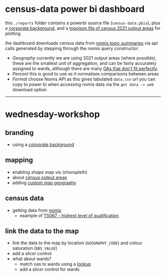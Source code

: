 # census-data power bi dashboard

this `./reports` folder contains a powerbi source file (`census-data.pbix`), plus a [corporate background](https://github.com/data-hamlets/census-data/blob/main/reports/corporate-background.png), and a [topojson file of census 2021 output areas](https://github.com/data-hamlets/census-data/blob/main/reports/lbth_oa21.topo.json) for plotting

the dashboard downloads census data from [nomis topic summaries](https://www.nomisweb.co.uk/sources/census_2021_ts) via api calls generated by stepping through the nomis query constructor: 

* _Geography_ currently we are using 2021 output areas (where possible), these are the smallest unit of aggregation, and can be fairly accurately assigned to wards, although there are many [OAs that don't fit perfectly](https://nbviewer.org/github/data-hamlets/census-data/blob/main/notebooks/0.2-lbth-oa-ward-overlaps.ipynb). 
* _Percent_ this is good to use as it normalises comparisons between areas
* _Format_ choose Nomis API as this gives tabulated `data.csv` url you can copy to power bi when accessing nomis data via the `get data -> web` download option

---

# wednesday-workshop

## branding  
* using a [corporate background](https://github.com/data-hamlets/census-data/blob/main/reports/corporate-background.png)  

## mapping  
* enabling *shape map* vis (choropleth)  
* about [census output areas](https://www.ons.gov.uk/methodology/geography/ukgeographies/censusgeographies/census2021geographies#output-areas-oas)  
* adding [custom map geography](https://github.com/data-hamlets/census-data/blob/main/reports/lbth_oa21.topo.json)  

## census data  
* getting data from [nomis](https://www.nomisweb.co.uk/sources/census_2021)  
  * example of [TS067 - highest level of qualification](https://www.nomisweb.co.uk/datasets/c2021ts067)  

## link the data to the map  
* link the data to the map by location (`GEOGRAPHY_CODE`) and colour saturation (`OBS_VALUE`)  
* add a *slicer* control  
* what about wards?  
  * match oas to wards using a [lookup](https://data-hamlets.github.io/open-data-tower-hamlets/datasets/census-2021-lookups/) 
  * add a *slicer* control for wards
